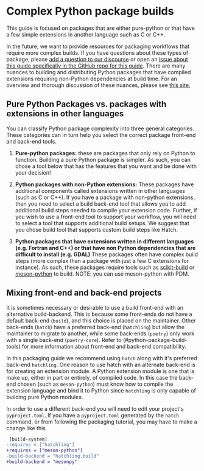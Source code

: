 # Complex Python package builds

This guide is focused on packages that are either pure-python or that
have a few simple extensions in another language such as C or C++.

In the future, we want to provide resources for packaging workflows that require more complex builds. If you have questions about these types of package, please [add a question to our discourse](https://pyopensci.discourse.group/) or open an [issue about this guide specifically in the GitHub repo for this guide](https://github.com/pyOpenSci/python-package-guide/issues). There are many nuances to building and distributing Python packages that have compiled extensions requiring non-Python dependencies at build time. For an overview and thorough discussion of these nuances, please see [this site.](https://pypackaging-native.github.io/)

## Pure Python Packages vs. packages with extensions in other languages

You can classify Python package complexity into three general categories. These
categories can in turn help you select the correct package front-end and
back-end tools.

1. **Pure-python packages:** these are packages that only rely on Python to function. Building a pure Python package is simpler. As such, you can chose a tool below that has the features that you want and be done with your decision!

2. **Python packages with non-Python extensions:** These packages have additional components called extensions written in other languages (such as C or C++). If you have a package with non-python extensions, then you need to select a build back-end tool that allows you to add additional build steps needed to compile your extension code. Further, if you wish to use a front-end tool to support your workflow, you will need to select a tool that supports additional build setups. We suggest that you chose build tool that supports custom build steps like Hatch.

3. **Python packages that have extensions written in different languages (e.g. Fortran and C++) or that have non Python dependencies that are difficult to install (e.g. GDAL)** These packages often have complex build steps (more complex than a package with just a few C extensions for instance). As such, these packages require tools such as [scikit-build](https://scikit-build.readthedocs.io/en/latest/)
   or [meson-python](https://mesonbuild.com/Python-module.html) to build. NOTE: you can use meson-python with PDM.

## Mixing front-end and back-end projects

It is sometimes necessary or desirable to use a build front-end with an alternative build-backend.
This is because some front-ends do not have a default back-end (`build`), and this choice is placed on the maintainer.
Other back-ends (`hatch`) have a preferred back-end (`hatchling`) but allow the maintainer to migrate to another, while
some back-ends (`poetry`) only work with a single back-end (`poetry-core`). Refer to (#python-package-build-tools) for
more information about front-end and back-end compatibility.

In this packaging guide we recommend using `hatch` along with it's preferred back-end `hatchling`. One reason to use
hatch with an alternate back-end is for creating an extension module. A Python extension module is one that is make up,
either in part or entirely, of compiled code. In this case the back-end chosen (such as `meson-python`) must know how to
compile the extension language and bind it to Python since `hatchling` is only capable of building pure Python modules.

In order to use a different back-end you will need to edit your project's `pyproject.toml`. If you have a
`pyproject.toml` generated by the `hatch` command, or from following the packaging tutorial, you may have
to make a change like this

```diff
 [build-system]
-requires = ["hatchling"]
+requires = ["meson-python"]
-build-backend = "hatchling.build"
+build-backend = "mesonpy"
```
